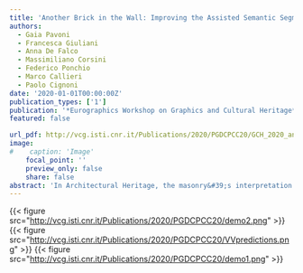 ```yaml
---
title: 'Another Brick in the Wall: Improving the Assisted Semantic Segmentation of Masonry Walls'
authors:
  - Gaia Pavoni
  - Francesca Giuliani
  - Anna De Falco
  - Massimiliano Corsini
  - Federico Ponchio
  - Marco Callieri
  - Paolo Cignoni
date: '2020-01-01T00:00:00Z'
publication_types: ['1']
publication: '*Eurographics Workshop on Graphics and Cultural Heritage*'
featured: false

url_pdf: http://vcg.isti.cnr.it/Publications/2020/PGDCPCC20/GCH_2020_another_brick_in_the_wall_preprint.pdf
image:
#    caption: 'Image'
    focal_point: ''
    preview_only: false
    share: false
abstract: 'In Architectural Heritage, the masonry&#39;s interpretation is an essential instrument for analyzing the construction phases, the assessment of structural properties, and the monitoring of its state of conservation. This work is generally carried out by specialists that, based on visual observation and their knowledge, manually annotate ortho-images of the masonry generated by photogrammetric surveys. This results in vectorial thematic maps segmented according to their construction technique (isolating areas of homogeneous materials/structure/texture) or state of conservation, including degradation areas and damaged parts. This time-consuming manual work, often done with tools that have not been designed for this purpose, represents a bottleneck in the documentation and management workflow and is a severely limiting factor in monitoring large-scale monuments (e.g.city walls). This paper explores the potential of AI-based solutions to improve the efficiency of masonry annotation in Architectural Heritage. This experimentation aims at providing interactive tools that support and empower the current workflow, benefiting from specialists&#39; expertise.'
---
```

{{< figure src="http://vcg.isti.cnr.it/Publications/2020/PGDCPCC20/demo2.png" >}}
{{< figure src="http://vcg.isti.cnr.it/Publications/2020/PGDCPCC20/VVpredictions.png" >}}
{{< figure src="http://vcg.isti.cnr.it/Publications/2020/PGDCPCC20/demo1.png" >}}
